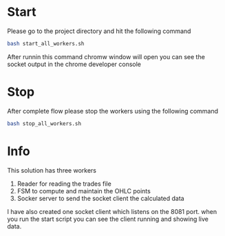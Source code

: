 # Start

Please go to the project directory and hit the following command

```sh 
bash start_all_workers.sh
```
 
After runnin this command chromw window will open you can see the socket output in the chrome developer console


# Stop

After complete flow please stop the workers using the following command

```sh
bash stop_all_workers.sh
```

# Info

This solution has three workers

 1. Reader for reading the trades file 
 2. FSM to compute and maintain the OHLC points
 3. Socker server to send the socket client the calculated data

 I have also created one socket client which listens on the 8081 port. when you run the start script you can see the client running and showing live data.